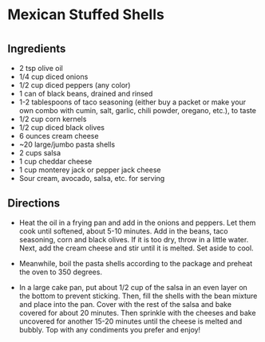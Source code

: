 # Mexican Stuffed Shells
# 
## Ingredients
- 2 tsp olive oil
- 1/4 cup diced onions
- 1/2 cup diced peppers (any color)
- 1 can of black beans, drained and rinsed
- 1-2 tablespoons of taco seasoning (either buy a packet or make your own combo with cumin, salt, garlic, chili powder, oregano, etc.), to taste
- 1/2 cup corn kernels
- 1/2 cup diced black olives
- 6 ounces cream cheese
- ~20 large/jumbo pasta shells
- 2 cups salsa
- 1 cup cheddar cheese
- 1 cup monterey jack or pepper jack cheese
- Sour cream, avocado, salsa, etc. for serving

## Directions
- Heat the oil in a frying pan and add in the onions and peppers.  Let them cook until softened, about 5-10 minutes.  Add in the beans, taco seasoning, corn and black olives.  If it is too dry, throw in a little water.  Next, add the cream cheese and stir until it is melted.  Set aside to cool.

- Meanwhile, boil the pasta shells according to the package and preheat the oven to 350 degrees.

- In a large cake pan, put about 1/2 cup of the salsa in an even layer on the bottom to prevent sticking.  Then, fill the shells with the bean mixture and place into the pan.  Cover with the rest of the salsa and bake covered for about 20 minutes.  Then sprinkle with the cheeses and bake uncovered for another 15-20 minutes until the cheese is melted and bubbly.  Top with any condiments you prefer and enjoy!


